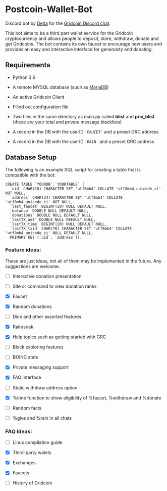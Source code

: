 # Postcoin-Wallet-Bot

Discord bot by [Delta](https://github.com/delta1512) for the [Gridcoin Discord chat](https://discord.me/page/gridcoin).

This bot aims to be a third part wallet service for the Gridcoin cryptocurrency and allows people to deposit, store, withdraw, donate and get Gridcoins. The bot contains its own faucet to encourage new users and provides an easy and interactive interface for generosity and donating.

## Requirements

* Python 3.6

* A remote MYSQL database (such as [MariaDB](https://mariadb.com/))

* An active Gridcoin Client

* Filled out configuration file

* Two files in the same directory as main.py called **blist** and **priv_blist** (these are your total and private message blacklists)

* A record in the DB with the userID `'FAUCET'` and a preset GRC address

* A record in the DB with the userID `'RAIN'` and a preset GRC address

## Database Setup

The following is an example SQL script for creating a table that is compatible with the bot:
```
CREATE TABLE `YOURDB`.`YOURTABLE` (
  `uid` CHAR(18) CHARACTER SET 'utf8mb4' COLLATE 'utf8mb4_unicode_ci' NOT NULL,
  `address` CHAR(34) CHARACTER SET 'utf8mb4' COLLATE 'utf8mb4_unicode_ci' NOT NULL,
  `last_faucet` BIGINT(20) NULL DEFAULT NULL,
  `balance` DOUBLE NULL DEFAULT NULL,
  `donations` DOUBLE NULL DEFAULT NULL,
  `lastTX_amt` DOUBLE NULL DEFAULT NULL,
  `lastTX_time` BIGINT(20) NULL DEFAULT NULL,
  `lastTX_txid` CHAR(70) CHARACTER SET 'utf8mb4' COLLATE 'utf8mb4_unicode_ci' NULL DEFAULT NULL,
  PRIMARY KEY (`uid`, `address`));
```

### Feature ideas:

These are just ideas, not all of them may be implemented in the future. Any suggestions are welcome.

- [ ] Interactive donation presentation

- [ ] Site or command to view donation ranks

- [x] Faucet

- [x] Random donations

- [ ] Dice and other assorted features

- [X] Rain/soak

- [X] Help topics such as getting started with GRC

- [ ] Block exploring features

- [ ] BOINC stats

- [X] Private messaging support

- [X] FAQ interface

- [ ] Static withdraw address option

- [X] %time function to show eligibility of %faucet, %withdraw and %donate

- [ ] Random facts

- [ ] %give and %rain in all chats

### FAQ Ideas:

- [ ] Linux compilation guide

- [X] Third-party walets

- [X] Exchanges

- [X] Faucets

- [ ] History of Gridcoin
